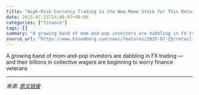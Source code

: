 ```yaml
---
title: "High-Risk Currency Trading Is the New Meme Stock for This Retail Crowd"
date: 2025-07-25T14:00:07+08:00
categories: ["finance"]
tags: []
summary: "A growing band of mom-and-pop investors are dabbling in FX trading &mdash; and their billions in collective wagers are beginning to worry finance veterans"
source_url: "https://www.bloomberg.com/news/features/2025-07-25/retail-traders-lured-to-currency-markets-by-high-risk-fx-bets"
---
```


A growing band of mom-and-pop investors are dabbling in FX trading &mdash; and their billions in collective wagers are beginning to worry finance veterans

---

*来源: [原文链接](https://www.bloomberg.com/news/features/2025-07-25/retail-traders-lured-to-currency-markets-by-high-risk-fx-bets)*
